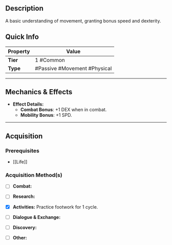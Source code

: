 ## Description
 A basic understanding of movement, granting bonus speed and dexterity.

## Quick Info
| Property | Value                          |
| -------- | ------------------------------ |
| **Tier** | 1 #Common                      |
| **Type** | #Passive #Movement #Physical  |

---

## Mechanics & Effects
- **Effect Details:**
    - **Combat Bonus**: +1 DEX when in combat.
    - **Mobility Bonus**: +1 SPD.

---

## Acquisition
### Prerequisites
- [[Life]]

### Acquisition Method(s)
- [ ] **Combat:** 
- [ ] **Research:** 
- [x] **Activities:** Practice footwork for 1 cycle.
- [ ] **Dialogue & Exchange:** 
- [ ] **Discovery:** 
- [ ] **Other:** 

